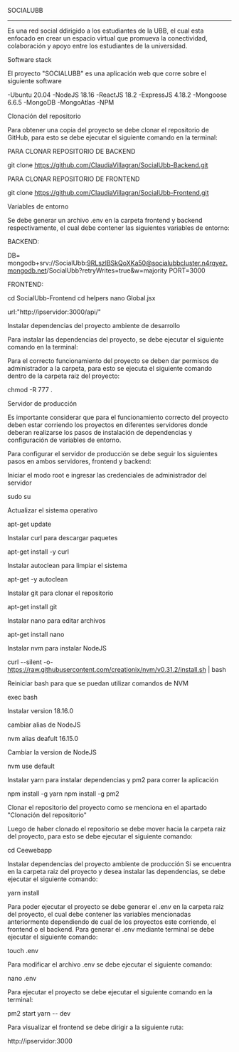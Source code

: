 SOCIALUBB
_________________________________________________________________

Es una red social ddirigido a los estudiantes de la UBB, el cual esta enfocado en crear un espacio virtual que promueva la conectividad, colaboración y apoyo entre los estudiantes de la universidad.

Software stack

El proyecto "SOCIALUBB" es una aplicación web que corre sobre el siguiente software

-Ubuntu 20.04
-NodeJS 18.16
-ReactJS 18.2
-ExpressJS 4.18.2
-Mongoose 6.6.5
-MongoDB
-MongoAtlas
-NPM

Clonación del repositorio 

Para obtener una copia del proyecto se debe clonar el repositorio de GitHub, para esto se debe ejecutar el siguiente comando en la terminal:

PARA CLONAR REPOSITORIO DE BACKEND

git clone https://github.com/ClaudiaVillagran/SocialUbb-Backend.git

PARA CLONAR REPOSITORIO DE FRONTEND

git clone https://github.com/ClaudiaVillagran/SocialUbb-Frontend.git

Variables de entorno

Se debe generar un archivo .env en la carpeta frontend y backend respectivamente, el cual debe contener las siguientes variables de entorno:

BACKEND:

DB= mongodb+srv://SocialUbb:9RLszlBSkQoXKa50@socialubbcluster.n4rqyez.mongodb.net/SocialUbb?retryWrites=true&w=majority
PORT=3000

FRONTEND:

cd SocialUbb-Frontend
cd helpers
nano Global.jsx

url:"http://ipservidor:3000/api/"

Instalar dependencias del proyecto ambiente de desarrollo

Para instalar las dependencias del proyecto, se debe ejecutar el siguiente comando en la terminal:

Para el correcto funcionamiento del proyecto se deben dar permisos de administrador a la carpeta, para esto se ejecuta el siguiente comando dentro de la carpeta raiz del proyecto:

chmod -R 777 .

Servidor de producción

Es importante considerar que para el funcionamiento correcto del proyecto deben estar corriendo los proyectos en diferentes servidores donde deberan realizarse los pasos de instalación de dependencias y configuración de variables de entorno.

Para configurar el servidor de producción se debe seguir los siguientes pasos en ambos servidores, frontend y backend:

Iniciar el modo root e ingresar las credenciales de administrador del servidor

sudo su

Actualizar el sistema operativo

apt-get update

Instalar curl para descargar paquetes

apt-get install -y curl

Instalar autoclean para limpiar el sistema

apt-get -y autoclean

Instalar git para clonar el repositorio

apt-get install git

Instalar nano para editar archivos

apt-get install nano

Instalar nvm para instalar NodeJS

curl --silent -o- https://raw.githubusercontent.com/creationix/nvm/v0.31.2/install.sh | bash

Reiniciar bash para que se puedan utilizar comandos de NVM

exec bash

Instalar version 18.16.0

cambiar alias de NodeJS

nvm alias deafult 16.15.0

Cambiar la version de NodeJS

nvm use default

Instalar yarn para instalar dependencias y pm2 para correr la aplicación

npm install -g yarn
npm install -g pm2

Clonar el repositorio del proyecto como se menciona en el apartado "Clonación del repositorio"

Luego de haber clonado el repositorio se debe mover hacia la carpeta raiz del proyecto, para esto se debe ejecutar el siguiente comando:

cd Ceewebapp

Instalar dependencias del proyecto ambiente de producción
Si se encuentra en la carpeta raiz del proyecto y desea instalar las dependencias, se debe ejecutar el siguiente comando:

yarn install

Para poder ejecutar el proyecto se debe generar el .env en la carpeta raiz del proyecto, el cual debe contener las variables mencionadas anteriormente dependiendo de cual de los proyectos este corriendo, el frontend o el backend. Para generar el .env mediante terminal se debe ejecutar el siguiente comando:

touch .env

Para modificar el archivo .env se debe ejecutar el siguiente comando:

nano .env

Para ejecutar el proyecto se debe ejecutar el siguiente comando en la terminal:

pm2 start yarn -- dev

Para visualizar el frontend se debe dirigir a la siguiente ruta:

http://ipservidor:3000